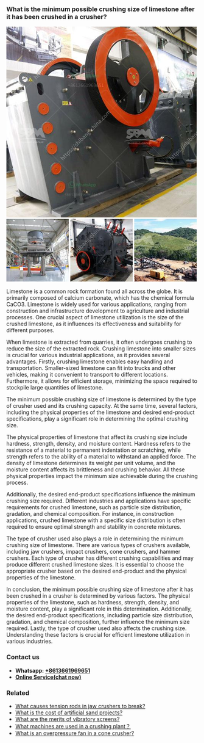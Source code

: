 <h3>What is the minimum possible crushing size of limestone after it has been crushed in a crusher?</h3><img src='1701743457.jpg' alt=''><p>Limestone is a common rock formation found all across the globe. It is primarily composed of calcium carbonate, which has the chemical formula CaCO3. Limestone is widely used for various applications, ranging from construction and infrastructure development to agriculture and industrial processes. One crucial aspect of limestone utilization is the size of the crushed limestone, as it influences its effectiveness and suitability for different purposes.</p><p>When limestone is extracted from quarries, it often undergoes crushing to reduce the size of the extracted rock. Crushing limestone into smaller sizes is crucial for various industrial applications, as it provides several advantages. Firstly, crushing limestone enables easy handling and transportation. Smaller-sized limestone can fit into trucks and other vehicles, making it convenient to transport to different locations. Furthermore, it allows for efficient storage, minimizing the space required to stockpile large quantities of limestone.</p><p>The minimum possible crushing size of limestone is determined by the type of crusher used and its crushing capacity. At the same time, several factors, including the physical properties of the limestone and desired end-product specifications, play a significant role in determining the optimal crushing size.</p><p>The physical properties of limestone that affect its crushing size include hardness, strength, density, and moisture content. Hardness refers to the resistance of a material to permanent indentation or scratching, while strength refers to the ability of a material to withstand an applied force. The density of limestone determines its weight per unit volume, and the moisture content affects its brittleness and crushing behavior. All these physical properties impact the minimum size achievable during the crushing process.</p><p>Additionally, the desired end-product specifications influence the minimum crushing size required. Different industries and applications have specific requirements for crushed limestone, such as particle size distribution, gradation, and chemical composition. For instance, in construction applications, crushed limestone with a specific size distribution is often required to ensure optimal strength and stability in concrete mixtures.</p><p>The type of crusher used also plays a role in determining the minimum crushing size of limestone. There are various types of crushers available, including jaw crushers, impact crushers, cone crushers, and hammer crushers. Each type of crusher has different crushing capabilities and may produce different crushed limestone sizes. It is essential to choose the appropriate crusher based on the desired end-product and the physical properties of the limestone.</p><p>In conclusion, the minimum possible crushing size of limestone after it has been crushed in a crusher is determined by various factors. The physical properties of the limestone, such as hardness, strength, density, and moisture content, play a significant role in this determination. Additionally, the desired end-product specifications, including particle size distribution, gradation, and chemical composition, further influence the minimum size required. Lastly, the type of crusher used also affects the crushing size. Understanding these factors is crucial for efficient limestone utilization in various industries.</p><h3>Contact us</h3><ul><li><strong>Whatsapp:&nbsp;<a href="https://wa.me/8613661969651">+8613661969651</a></strong></li><li><a href="https://swt.shibang-china.com/?git&amp;zhl&amp;What is the minimum possible crushing size of limestone after it has been crushed in a crusher"><strong>Online Service(chat now)</strong></a></li></ul><h3>Related</h3><ul><li><a href='What causes tension rods in jaw crushers to break.md'>What causes tension rods in jaw crushers to break?</a></li><li><a href='What is the cost of artificial sand projects.md'>What is the cost of artificial sand projects?</a></li><li><a href='What are the merits of vibratory screens.md'>What are the merits of vibratory screens?</a></li><li><a href='What machines are used in a crushing plant？.md'>What machines are used in a crushing plant？</a></li><li><a href='What is an overpressure fan in a cone crusher.md'>What is an overpressure fan in a cone crusher?</a></li></ul>